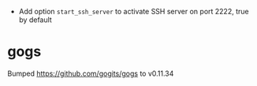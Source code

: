 * Add option `start_ssh_server` to activate SSH server on port 2222, true by default


# gogs
Bumped https://github.com/gogits/gogs to v0.11.34
